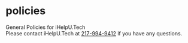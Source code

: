# policies
General Policies for iHelpU.Tech  
Please contact iHelpU.Tech at [217-994-9412](tel:+12179949412) if you have any questions.
